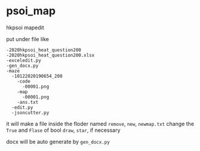 # psoi_map
  hkpsoi mapedit
  
put under file like
```
-2020hkpsoi_heat_question200
-2020hkpsoi_heat_question200.xlsx
-exceledit.py
-gen_docx.py
-maze
  -10122020190654_200
    -code
      -00001.png
    -map
      -00001.png
    -ans.txt
  -edit.py
  -jsoncutter.py
```
it will make a file inside the floder named ```remove```, ```new```, ```newmap.txt```
change the ```True``` and ```Flase``` of bool ```draw```, ```star```, if necessary

docx will be auto generate by ```gen_docx.py```
